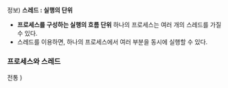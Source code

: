 정보)
**스레드 : 실행의 단위**
- **프로세스를 구성하는 실행의 흐름 단위**
하나의 프로세스는 여러 개의 스레드를 가질 수 있다.
- 스레드를 이용하면, 하나의 프로세스에서 여러 부분을 동시에 실행할 수 있다.

### 프로세스와 스레드

전통 )
